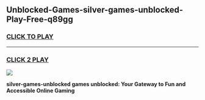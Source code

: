 
## Unblocked-Games-silver-games-unblocked-Play-Free-q89gg
<h3>
<a href="https://premium76.site?title=silver-games-unblocked&ref=18A1">CLICK TO PLAY</a></h3>
<hr>

<h3>
<a href="https://premium76.site?title=silver-games-unblocked&ref=18A1">CLICK 2 PLAY</a>
  
</h3>

<a href="https://premium76.site?title=silver-games-unblocked&ref=18A1"><img src="https://clearcache.store/games.png"></a>


**silver-games-unblocked games unblocked: Your Gateway to Fun and Accessible Online Gaming**
